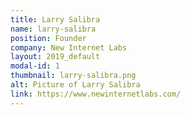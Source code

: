 ```yaml
---
title: Larry Salibra
name: larry-salibra
position: Founder
company: New Internet Labs
layout: 2019_default
modal-id: 1
thumbnail: larry-salibra.png
alt: Picture of Larry Salibra
link: https://www.newinternetlabs.com/
---
```

